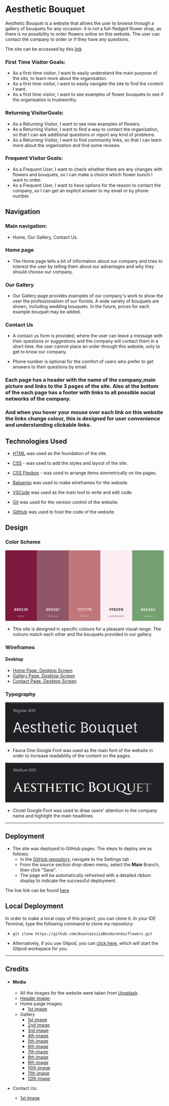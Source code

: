 # Aesthetic Bouquet

Aesthetic Bouquet is a website that allows the user to browse through a gallery of bouquets for any occasion. it is not a full-fledged flower shop, as there is no possibility to order flowers online on this website.
The user can contact the company to order or if they have any questions.

The site can be accessed by this [link](https://github.com/AnastassiiaBondarenko/flowers/blob/main/index.html)







### First Time Visitor Goals:

* As a first-time visitor, I want to easily understand the main purpose of the site, to learn more about the organisation.
* As a first time visitor, I want to easily navigate the site to find the content I want.
* As a first time visitor, I want to see examples of flower bouquets to see if the organisation is trustworthy.

### Returning VisitorGoals:

* As a Returning Visitor, I want to see new examples of flowers.
* As a Returning Visitor, I want to find a way to contact the organization, so that I can ask additional questions or report any kind of problems.
* As a Returning Visitor, I want to find community links, so that I can learn more about the organization and find some reviews.

### Frequent Visitor Goals:
* As a Frequent User, I want to check whether there are any changes with flowers and bouquets, so I can make a choice which flower bunch I want to order.
* As a Frequent User, I want to have options for the reason to contact the company, so I can get an explicit answer to my email or by phone number. 


## Navigation

### Main navigation:

-  Home, Our Gallery, Contact Us.

### Home page

* The Home page tells a bit of information about our company and tries to interest the user by telling them about our advantages and why they should choose our company.

### Our Gallery

* Our Gallery page provides examples of our company's work to show the user the professionalism of our florists.
A wide variety of bouquets are shown, including wedding bouquets.
In the future, prices for each example bouquet may be added.

### Contact Us

* A contact us form is provided, where the user can leave a message with their questions or suggestions and the company will contact them in a short time. the user cannot place an order through this website, only to get to know our company.

* Phone number is optional for the comfort of users who prefer to get answers to their questions by email.

### Each page has a header with the name of the company,main picture and links to the 3 pages of the site. Also at the bottom of the each page has a footer with links to all possible social networks of the company.

### And when you hover your mouse over each link on this website the links change colour, this is designed for user convenience and understanding clickable links.

## Technologies Used

- [HTML](https://developer.mozilla.org/en-US/docs/Web/HTML) was used as the foundation of the site.
- [CSS](https://developer.mozilla.org/en-US/docs/Web/css) - was used to add the styles and layout of the site.
- [CSS Flexbox](https://developer.mozilla.org/en-US/docs/Learn/CSS/CSS_layout/Flexbox) - was used to arrange items simmetrically on the pages.
 
- [Balsamiq](https://balsamiq.com/) was used to make wireframes for the website.
- [VSCode](https://code.visualstudio.com/) was used as the main tool to write and edit code.
- [Git](https://git-scm.com/) was used for the version control of the website.
- [GitHub](https://github.com/) was used to host the code of the website.


## Design

### Color Scheme

![Color pallet](documentation/color_pallet.png)

- This site is designed in specific colours for a pleasant visual range. The colours match each other and the bouquets provided in our gallery.

### Wireframes

#### Desktop
- [Home Page. Desktop Screen](documentation/home_page.png)
- [Gallery Page. Desktop Screen](documentation/gallery_page.png)
- [Contact Page. Desktop Screen](documentation/contact_page.png)



### Typography

![Main Font](documentation/main_font.png)

- Fauna One Google Font was used as the main font of the website in order to increase readability  of the content on the pages.

![Accent Font](documentation/accent_font.png)

- Cinzel Google Font was used to draw users' attention to the company name and highlight the main headlines.

---
## Deployment

- The site was deployed to GitHub pages. The steps to deploy are as follows: 
  - In the [GitHub repository](https://github.com/AnastassiiaBondarenko/flowers), navigate to the Settings tab 
  - From the source section drop-down menu, select the **Main** Branch, then click "Save".
  - The page will be automatically refreshed with a detailed ribbon display to indicate the successful deployment.

The live link can be found [here](https://AnastassiiaBondarenko.github.io/flowers)

## Local Deployment

In order to make a local copy of this project, you can clone it.
In your IDE Terminal, type the following command to clone my repository:

- `git clone https://github.com/AnastassiiaBondarenko/flowers.git`

- Alternatively, if you use Gitpod, you can [click here](https://gitpod.io/#https://github.com/AnastassiiaBondarenko/flowers), which will start the Gitpod workspace for you.

---

## Credits
+ #### Media 
  - All the images for the website were taken from [Unsplash](https://unsplash.com/).
  + [Header image](https://unsplash.com/photos/FHWgqOniOSY);
  + Home paige images:
    - [1st image](https://unsplash.com/photos/Uh1zTtFtGx8)
  + Gallery
    - [1st image](https://unsplash.com/photos/ID8y5fogYQ8)
    - [2nd image](https://unsplash.com/photos/hPcxvCecdPI)
    - [3rd image](https://unsplash.com/photos/xP0RKsjaY0U)
    - [4th image](https://unsplash.com/photos/oLyhygWW9n0)
    - [5th image](https://unsplash.com/photos/8_sWuFn8onY)
    - [6th image](https://unsplash.com/photos/JZDyFwGAEqY)
    - [7th image](https://unsplash.com/photos/295NLwGdrKM)
    - [8th image](https://unsplash.com/photos/eyi-0mlLCA0)
    - [9th image](https://unsplash.com/photos/NYIQd71qBqM)
    - [10th image](https://unsplash.com/photos/FngV7Tk6Lqg)
    - [11th image](https://unsplash.com/photos/1m-O865U6Go)
    - [12th image](https://unsplash.com/photos/x4YEK7o8L0c)

+ Contact Us:
  - [1st image](https://unsplash.com/photos/--OZtMyddAE)